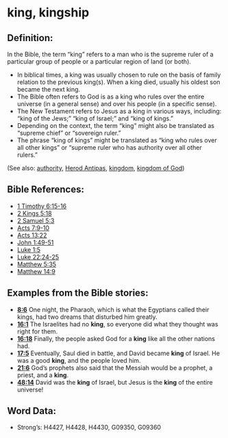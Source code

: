 # king, kingship

## Definition:

In the Bible, the term “king” refers to a man who is the supreme ruler of a particular group of people or a particular region of land (or both).

* In biblical times, a king was usually chosen to rule on the basis of family relation to the previous king(s). When a king died, usually his oldest son became the next king.
* The Bible often refers to God is as a king who rules over the entire universe (in a general sense) and over his people (in a specific sense).
* The New Testament refers to Jesus as a king in various ways, including: “king of the Jews;” “king of Israel;” and “king of kings.”
* Depending on the context, the term “king” might also be translated as “supreme chief” or “sovereign ruler.”
* The phrase “king of kings” might be translated as “king who rules over all other kings” or “supreme ruler who has authority over all other rulers.”

(See also: [authority](../kt/authority.md), [Herod Antipas](../names/herodantipas.md), [kingdom](../other/kingdom.md), [kingdom of God](../kt/kingdomofgod.md))

## Bible References:

* [1 Timothy 6:15-16](rc://en/tn/help/1ti/06/15)
* [2 Kings 5:18](rc://en/tn/help/2ki/05/18)
* [2 Samuel 5:3](rc://en/tn/help/2sa/05/03)
* [Acts 7:9-10](rc://en/tn/help/act/07/09)
* [Acts 13:22](rc://en/tn/help/act/13/22)
* [John 1:49-51](rc://en/tn/help/jhn/01/49)
* [Luke 1:5](rc://en/tn/help/luk/01/05)
* [Luke 22:24-25](rc://en/tn/help/luk/22/24)
* [Matthew 5:35](rc://en/tn/help/mat/05/35)
* [Matthew 14:9](rc://en/tn/help/mat/14/09)

## Examples from the Bible stories:

* __[8:6](rc://en/tn/help/obs/08/06)__ One night, the Pharaoh, which is what the Egyptians called their kings, had two dreams that disturbed him greatly.
* __[16:1](rc://en/tn/help/obs/16/01)__ The Israelites had no __king__, so everyone did what they thought was right for them.
* __[16:18](rc://en/tn/help/obs/16/18)__ Finally, the people asked God for a __king__ like all the other nations had.
* __[17:5](rc://en/tn/help/obs/17/05)__ Eventually, Saul died in battle, and David became __king__ of Israel. He was a good __king__, and the people loved him.
* __[21:6](rc://en/tn/help/obs/21/06)__ God’s prophets also said that the Messiah would be a prophet, a priest, and a __king__.
* __[48:14](rc://en/tn/help/obs/48/14)__ David was the __king__ of Israel, but Jesus is the __king__ of the entire universe!

## Word Data:

* Strong’s: H4427, H4428, H4430, G09350, G09360
